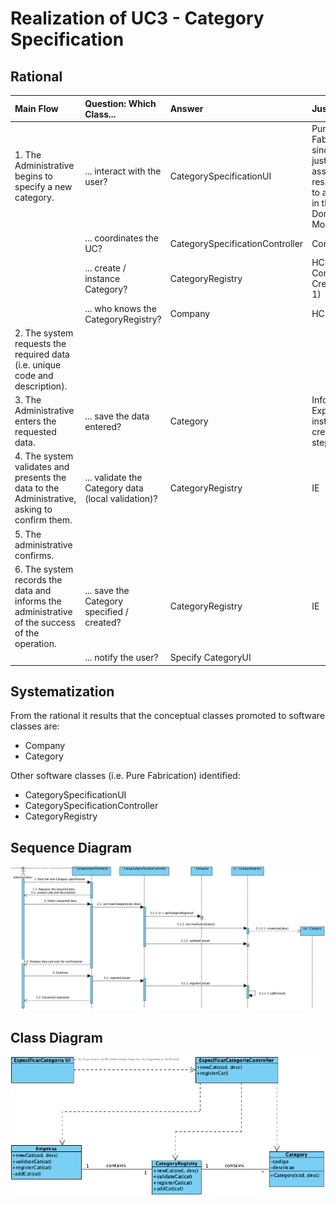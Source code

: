 # Realization of UC3 - Category Specification

## Rational

| Main Flow                                                                                        | Question: Which Class...                                      | Answer                                       | Justification                                                                                                         |
|:-------------------------------------------------------------------------------------------------------|:------------------------------------------------------------|:-----------------------------------------------|:---------------------------------------------------------------------------------------------------------------------|
| 1. The Administrative begins to specify a new category. | ... interact with the user? | CategorySpecificationUI | Pure Fabrication, since it is not justified to assign this responsibility to any class in the Domain Model. |
|| ... coordinates the UC? | CategorySpecificationController | Controller. ||
|| ... create / instance Category?| CategoryRegistry | HC + LC (on Company) + Creator (Rule 1) ||
|| ... who knows the CategoryRegistry? |Company|HC+LC|
| 2. The system requests the required data (i.e. unique code and description).||||
| 3. The Administrative enters the requested data.| ... save the data entered? | Category | Information Expert (IE) - instance created in step 1 |
| 4. The system validates and presents the data to the Administrative, asking to confirm them.| ... validate the Category data (local validation)? | CategoryRegistry | IE |
| 5. The administrative confirms. ||||
| 6. The system records the data and informs the administrative of the success of the operation. |... save the Category specified / created?|CategoryRegistry| IE |
|| ... notify the user?| Specify CategoryUI |||

## Systematization ##

 From the rational it results that the conceptual classes promoted to software classes are:

 * Company
 * Category

Other software classes (i.e. Pure Fabrication) identified:

 * CategorySpecificationUI  
 * CategorySpecificationController
 * CategoryRegistry


##	Sequence Diagram

![SD_UC3.png](SD_UC3.png)

##	Class Diagram

![CD_UC3.png](CD_UC3.png)